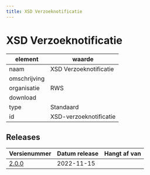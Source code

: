 ```yaml
---
title: XSD Verzoeknotificatie
---
```


# XSD Verzoeknotificatie

|element|waarde|
|-----|------|
| naam  |XSD Verzoeknotificatie|
| omschrijving  ||
| organisatie  |RWS|
| download  | [](<>)|
| type  |Standaard|
| id  |XSD-verzoeknotificatie|

## Releases

|Versienummer|Datum release|Hangt af van
|-------|-------|-----|
| [2.0.0](<https://iplo.nl/digitaal-stelsel/aansluiten/standaarden/stam-imam/>)|2022-11-15||


